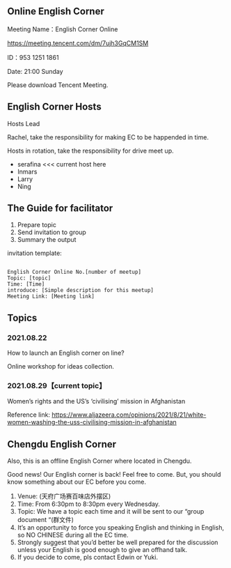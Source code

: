 ## Online English Corner 

Meeting Name：English Corner Online

https://meeting.tencent.com/dm/7ujh3GqCM1SM

ID：953 1251 1861

Date: 21:00 Sunday

Please download Tencent Meeting.

## English Corner Hosts


Hosts Lead

Rachel, take the responsibility for making EC to be happended in time.

Hosts in rotation, take the responsibility for drive meet up.

- serafina <<< current host here
- Inmars
- Larry
- Ning  

## The Guide for facilitator

1. Prepare topic
2. Send invitation to group 
3. Summary the output

invitation template:

```

English Corner Online No.[number of meetup]
Topic: [topic]
Time: [Time]
introduce: [Simple description for this meetup]
Meeting Link: [Meeting link]

```



## Topics

### 2021.08.22

How to launch an English corner on line?

Online workshop for ideas collection.


### 2021.08.29【current topic】 

Women’s rights and the US’s ‘civilising’ mission in Afghanistan 

Reference link: https://www.aljazeera.com/opinions/2021/8/21/white-women-washing-the-uss-civilising-mission-in-afghanistan



## Chengdu English Corner

Also, this is an offline English Corner where located in Chengdu.

Good news! Our English corner is back! Feel free to come. But, you should know something about our EC before you come. 
1. Venue: (天府广场赛百味店外摆区)
2. Time: From 6:30pm to 8:30pm every Wednesday.
3. Topic: We have a topic each time and it will be sent to our “group document “(群文件)
4. It’s an opportunity to force you speaking English and thinking in English, so NO CHINESE during all the EC time.
5. Strongly suggest that you’d better be well prepared for the discussion unless your English is good enough to give an offhand talk.
6. If you decide to come, pls contact Edwin or Yuki.

